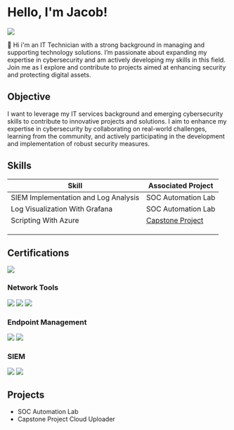 # Hello, I'm Jacob!
<a href="https://www.linkedin.com/in/jacob-brown-950jrb/"><img src="https://img.shields.io/badge/-LinkedIn-0072b1?&style=for-the-badge&logo=linkedin&logoColor=white" /></a>

👋 Hi i'm an IT Technician with a strong background in managing and supporting technology solutions. I’m passionate about expanding my expertise in cybersecurity and am actively developing my skills in this field. Join me as I explore and contribute to projects aimed at enhancing security and protecting digital assets.

## Objective

I want to leverage my IT services background and emerging cybersecurity skills to contribute to innovative projects and solutions. I aim to enhance my expertise in cybersecurity by collaborating on real-world challenges, learning from the community, and actively participating in the development and implementation of robust security measures.

## Skills

| Skill                                         | Associated Project         |
|-----------------------------------------------|----------------------------|
| SIEM Implementation and Log Analysis          | SOC Automation Lab|
| Log Visualization With Grafana                | SOC Automation Lab|
| Scripting With Azure                              |<a href="https://github.com/Jacob-Brown-950/Capstone-Project-CloudUploader-CLI">Capstone Project</a> |
|                                               | |
|                                               | |
|                                               | |

## Certifications
<div>
<img src="https://img.shields.io/badge/-Network%2B-007ACC?&style=for-the-badge&logo=CompTIA&logoColor=white" />

</div>

### Network Tools
<div>
    <img src="https://img.shields.io/badge/-Wireshark-1679A7?&style=for-the-badge&logo=Wireshark&logoColor=white" />
    <img src="https://img.shields.io/badge/-pfSense-005F5F?style=for-the-badge&logo=pfSense&logoColor=white" />
    <img src="https://img.shields.io/badge/-SonicWall-CC0000?style=for-the-badge&logo=SonicWall&logoColor=white" />
</div>

### Endpoint Management
<div>
    <img src="https://img.shields.io/badge/-NinjaOne-3C91E6?&style=for-the-badge&logo=NinjaOne&logoColor=white" />
    <img src="https://img.shields.io/badge/-SentinelOne-4B275F?style=for-the-badge&logo=SentinelOne&logoColor=white" />


### SIEM
<div>
    <img src="https://img.shields.io/badge/-Wazuh-005C9E?&style=for-the-badge&logo=wazuh&logoColor=white" />
    <img src="https://img.shields.io/badge/-Blumira-003B6F?&style=for-the-badge" />
</div>

## Projects

- SOC Automation Lab
- Capstone Project Cloud Uploader
